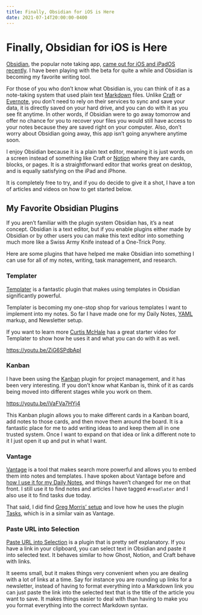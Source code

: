```yaml
---
title: Finally, Obsidian for iOS is Here
date: 2021-07-14T20:00:00-0400
---
```

# Finally, Obsidian for iOS is Here

[Obsidian](https://obsidian.md/), the popular note taking app, [came out for iOS and iPadOS recently](https://thesweetsetup.com/obsidian-ios-app-is-now-available/). I have been playing with the beta for quite a while and Obsidian is becoming my favorite writing tool.

For those of you who don’t know what Obsidian is, you can think of it as a note-taking system that used plain text [Markdown](https://www.markdownguide.org/) files. Unlike [Craft](https://www.craft.do/) or [Evernote](https://evernote.com/), you don’t need to rely on their services to sync and save your data, it is directly saved on your hard drive, and you can do with it as you see fit anytime. In other words, if Obsidian were to go away tomorrow and offer no chance for you to recover your files you would still have access to your notes because they are saved right on your computer. Also, don’t worry about Obsidian going away, this app isn’t going anywhere anytime soon.

I enjoy Obsidian because it is a plain text editor, meaning it is just words on a screen instead of something like Craft or [Notion](https://www.notion.so/) where they are cards, blocks, or pages. It is a straightforward editor that works great on desktop, and is equally satisfying on the iPad and iPhone.

It is completely free to try, and if you do decide to give it a shot, I have a ton of articles and videos on how to get started below.

My Favorite Obsidian Plugins
----------------------------

If you aren’t familiar with the plugin system Obsidian has, it’s a neat concept. Obsidian is a text editor, but if you enable plugins either made by Obsidian or by other users you can make this text editor into something much more like a Swiss Army Knife instead of a One-Trick Pony.

Here are some plugins that have helped me make Obsidian into something I can use for all of my notes, writing, task management, and research.

### Templater

[Templater](https://silentvoid13.github.io/Templater/) is a fantastic plugin that makes using templates in Obsidian significantly powerful.

Templater is becoming my one-stop shop for various templates I want to implement into my notes. So far I have made one for my Daily Notes, [YAML](https://www.cloudbees.com/blog/yaml-tutorial-everything-you-need-get-started) markup, and Newsletter setup.

If you want to learn more [Curtis McHale](https://curtismchale.ca/) has a great starter video for Templater to show how he uses it and what you can do with it as well.

https://youtu.be/ZiG6SPdbApI

### Kanban

I have been using the [Kanban](https://github.com/mgmeyers/obsidian-kanban) plugin for project management, and it has been very interesting. If you don’t know what Kanban is, think of it as cards being moved into different stages while you work on them.

https://youtu.be/iVaFVa7HYj4

This Kanban plugin allows you to make different cards in a Kanban board, add notes to those cards, and then move them around the board. It is a fantastic place for me to add writing ideas to and keep them all in one trusted system. Once I want to expand on that idea or link a different note to it I just open it up and put in what I want.

### Vantage

[Vantage](https://github.com/ryanjamurphy/vantage-obsidian) is a tool that makes search more powerful and allows you to embed them into notes and templates. I have spoken about Vantage before and [how I use it for my Daily Notes](https://tablethabit.com/archive/how-daily-notes-changed-everything/), and things haven’t changed for me on that front. I still use it to find notes and articles I have tagged `#readlater` and I also use it to find tasks due today.

That said, I did find [Greg Morris’ setup](https://www.gr36.com/2021/05/15/my-obsidian-set.html) and love how he uses the plugin [Tasks](https://github.com/schemar/obsidian-tasks), which is in a similar vain as Vantage.

### Paste URL into Selection

[Paste URL into Selection](https://github.com/denolehov/obsidian-url-into-selection) is a plugin that is pretty self explanatory. If you have a link in your clipboard, you can select text in Obsidian and paste it into selected text. It behaves similar to how Ghost, Notion, and Craft behave with links.

It seems small, but it makes things very convenient when you are dealing with a lot of links at a time. Say for instance you are rounding up links for a newsletter, instead of having to format everything into a Markdown link you can just paste the link into the selected text that is the title of the article you want to save. It makes things easier to deal with than having to make you you format everything into the correct Markdown syntax.